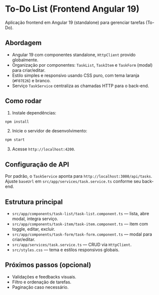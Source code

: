 # To-Do List (Frontend Angular 19)

Aplicação frontend em Angular 19 (standalone) para gerenciar tarefas (To-Do).

## Abordagem

- Angular 19 com componentes standalone, `HttpClient` provido globalmente.
- Organização por componentes: `TaskList`, `TaskItem` e `TaskForm` (modal) para criar/editar.
- Estilo simples e responsivo usando CSS puro, com tema laranja (`#F07E26`) e branco.
- Serviço `TaskService` centraliza as chamadas HTTP para o back-end.

## Como rodar

1. Instale dependências:
```bash
npm install
```
2. Inicie o servidor de desenvolvimento:
```bash
npm start
```
3. Acesse `http://localhost:4200`.

## Configuração de API

Por padrão, o `TaskService` aponta para `http://localhost:3000/api/tasks`. Ajuste `baseUrl` em `src/app/services/task.service.ts` conforme seu back-end.

## Estrutura principal

- `src/app/components/task-list/task-list.component.ts` — lista, abre modal, integra serviço.
- `src/app/components/task-item/task-item.component.ts` — item com toggle, editar, excluir.
- `src/app/components/task-form/task-form.component.ts` — modal para criar/editar.
- `src/app/services/task.service.ts` — CRUD via `HttpClient`.
- `src/styles.css` — tema e estilos responsivos globais.

## Próximos passos (opcional)

- Validações e feedbacks visuais.
- Filtro e ordenação de tarefas.
- Paginação caso necessário.
